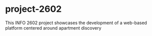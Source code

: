 # project-2602
This INFO 2602 project showcases the development of a web-based platform centered around apartment discovery
